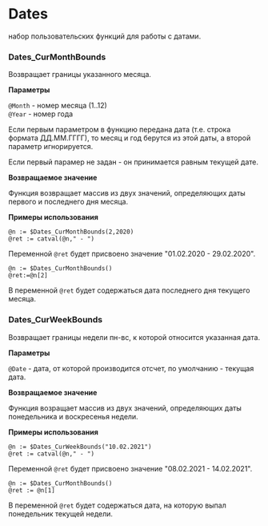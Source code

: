 # Dates
набор пользовательских функций для работы с датами.

### Dates_CurMonthBounds

Возвращает границы указанного месяца.

**Параметры**

`@Month` - номер месяца (1..12)  
`@Year` - номер года
   
Если первым параметром в функцию передана дата (т.е. строка формата ДД.ММ.ГГГГ), то месяц и год берутся из этой даты, а второй параметр игнорируется.
    
Если первый парамер не задан - он принимается равным текущей дате.	
		
**Возвращаемое значение**

Функция возвращает массив из двух значений, определяющих даты первого и последнего дня месяца. 
			
**Примеры использования**
```
@n := $Dates_CurMonthBounds(2,2020)
@ret := catval(@n," - ")
```
Переменной `@ret` будет присвоено значение  "01.02.2020 - 29.02.2020".

```
@n := $Dates_CurMonthBounds()
@ret:=@n[2]
```
В переменной `@ret` будет содержаться дата последнего дня текущего месяца.


### Dates_CurWeekBounds 
Возвращает границы недели пн-вс, к которой относится указанная дата.

**Параметры**

`@Date` - дата, от которой производится отсчет, по умолчанию - текущая дата.
	
**Возвращаемое значение**

Функция возращает массив из двух значений, определяющих даты понедельника и воскресенья недели. 

**Примеры использования**
```
@n := $Dates_CurWeekBounds("10.02.2021")
@ret := catval(@n," - ")
```
Переменной `@ret` будет присвоено значение  "08.02.2021 - 14.02.2021".

```
@n := $Dates_CurMonthBounds()
@ret := @n[1]
```
В переменной `@ret` будет содержаться дата, на которую выпал понедельник текущей недели.
